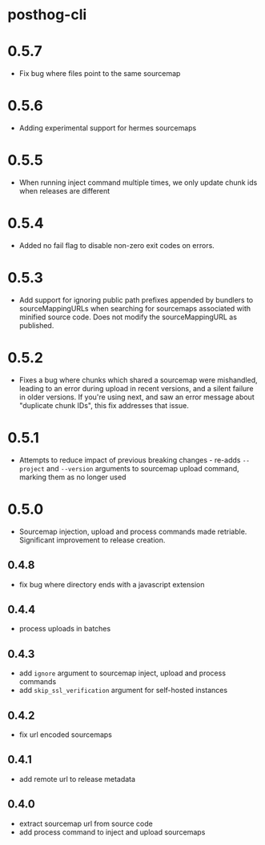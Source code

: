 # posthog-cli

# 0.5.7

- Fix bug where files point to the same sourcemap

# 0.5.6

- Adding experimental support for hermes sourcemaps

# 0.5.5

- When running inject command multiple times, we only update chunk ids when releases are different

# 0.5.4

- Added no fail flag to disable non-zero exit codes on errors.

# 0.5.3

- Add support for ignoring public path prefixes appended by bundlers to sourceMappingURLs when searching for sourcemaps
  associated with minified source code. Does not modify the sourceMappingURL as published.

# 0.5.2

- Fixes a bug where chunks which shared a sourcemap were mishandled, leading to an error during upload in recent versions, and a silent
  failure in older versions. If you're using next, and saw an error message about "duplicate chunk IDs", this fix addresses that issue.

# 0.5.1

- Attempts to reduce impact of previous breaking changes - re-adds `--project` and `--version` arguments to sourcemap upload command, marking them as no longer used

# 0.5.0

- Sourcemap injection, upload and process commands made retriable. Significant improvement to release creation.

## 0.4.8

- fix bug where directory ends with a javascript extension

## 0.4.4

- process uploads in batches

## 0.4.3

- add `ignore` argument to sourcemap inject, upload and process commands
- add `skip_ssl_verification` argument for self-hosted instances

## 0.4.2

- fix url encoded sourcemaps

## 0.4.1

- add remote url to release metadata

## 0.4.0

- extract sourcemap url from source code
- add process command to inject and upload sourcemaps

